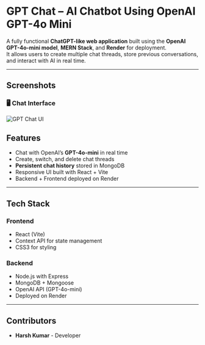 # GPT Chat – AI Chatbot Using OpenAI GPT-4o Mini

A fully functional **ChatGPT-like web application** built using the **OpenAI GPT-4o-mini model**, **MERN Stack**, and **Render** for deployment.  
It allows users to create multiple chat threads, store previous conversations, and interact with AI in real time.

---
## Screenshots

### 🖥️ Chat Interface
![GPT Chat UI](./Frontend/src/assets/gpt-ui.png)


## Features

- Chat with OpenAI’s **GPT-4o-mini** in real time  
- Create, switch, and delete chat threads  
- **Persistent chat history** stored in MongoDB  
- Responsive UI built with React + Vite  
- Backend + Frontend deployed on Render

---

## Tech Stack

### Frontend
- React (Vite)
- Context API for state management
- CSS3 for styling

### Backend
- Node.js with Express
- MongoDB + Mongoose
- OpenAI API (GPT-4o-mini)
- Deployed on Render

---

## Contributors
- **Harsh Kumar** - Developer

